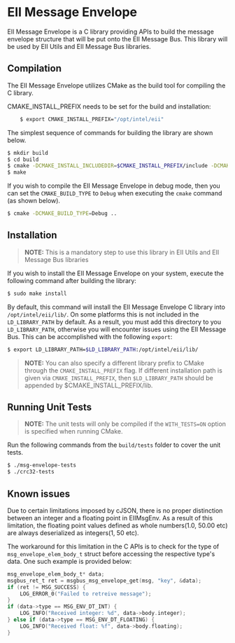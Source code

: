 # EII Message Envelope

EII Message Envelope is a C library providing APIs to build the message envelope
structure that will be put onto the EII Message Bus. This library will be used
by EII Utils and EII Message Bus libraries.

## Compilation

The EII Message Envelope utilizes CMake as the build tool for compiling the C
library.


CMAKE_INSTALL_PREFIX needs to be set for the build and installation:

```sh
    $ export CMAKE_INSTALL_PREFIX="/opt/intel/eii"
```

The simplest sequence of commands for building the library are
shown below.

```sh
$ mkdir build
$ cd build
$ cmake -DCMAKE_INSTALL_INCLUDEDIR=$CMAKE_INSTALL_PREFIX/include -DCMAKE_INSTALL_PREFIX=$CMAKE_INSTALL_PREFIX ..
$ make
```

If you wish to compile the EII Message Envelope in debug mode, then you can set
the `CMAKE_BUILD_TYPE` to `Debug` when executing the `cmake` command (as shown
below).

```sh
$ cmake -DCMAKE_BUILD_TYPE=Debug ..
```

## Installation

> **NOTE:** This is a mandatory step to use this library in EII Utils and
> EII Message Bus libraries

If you wish to install the EII Message Envelope on your system, execute the
following command after building the library:

```sh
$ sudo make install
```

By default, this command will install the EII Message Envelope C library into
`/opt/intel/eii/lib/`. On some platforms this is not included in the `LD_LIBRARY_PATH`
by default. As a result, you must add this directory to you `LD_LIBRARY_PATH`,
otherwise you will encounter issues using the EII Message Bus. This can
be accomplished with the following `export`:

```sh
$ export LD_LIBRARY_PATH=$LD_LIBRARY_PATH:/opt/intel/eii/lib/
```
> **NOTE:** You can also specify a different library prefix to CMake through
> the `CMAKE_INSTALL_PREFIX` flag. If different installation path is given via `CMAKE_INSTALL_PREFIX`, then `$LD_LIBRARY_PATH` should be appended by $CMAKE_INSTALL_PREFIX/lib.

## Running Unit Tests

> **NOTE:** The unit tests will only be compiled if the `WITH_TESTS=ON` option
> is specified when running CMake.

Run the following commands from the `build/tests` folder to cover the unit
tests.

```sh
$ ./msg-envelope-tests
$ ./crc32-tests
```

## Known issues

Due to certain limitations imposed by cJSON, there is no proper distinction
between an integer and a floating point in EIIMsgEnv. As a result of this limitation,
the floating point values defined as whole numbers(1.0, 50.00 etc) are always deserialized
as integers(1, 50 etc).

The workaround for this limitation in the C APIs is to check for the type of
`msg_envelope_elem_body_t` struct before accessing the respective type's data. One such example
is provided below:

```c
msg_envelope_elem_body_t* data;
msgbus_ret_t ret = msgbus_msg_envelope_get(msg, "key", &data);
if (ret != MSG_SUCCESS) {
    LOG_ERROR_0("Failed to retreive message");
}
if (data->type == MSG_ENV_DT_INT) {
    LOG_INFO("Received integer: %d", data->body.integer);
} else if (data->type == MSG_ENV_DT_FLOATING) {
    LOG_INFO("Received float: %f", data->body.floating);
}
```